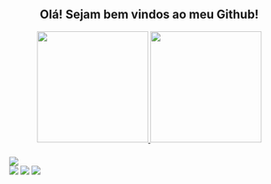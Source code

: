 <h2 align="center">Olá! Sejam bem vindos ao meu Github!</h2>

<div align="center">
  <a href="https://github.com/w7b">
    <img height=200 src="https://github-readme-stats.vercel.app/api?username=w7b&show_icons=true&theme=graywhite" />
  </a>
  <a href="https://github.com/w7b/">
    <img height=200 src="https://github-readme-stats.vercel.app/api/top-langs?username=w7b&layout=compact&langs_count=8&card_width=320&show_icons=true&theme=graywhite" />
  </a>
</div>

###

<div align="left">
  <img src="https://skillicons.dev/icons?i=java,py,gradle,spring,postman,mongodb,postgres,mysql,sqlite,linux,git,github,docker" />
</div>

<div align="left">
  <a href="https://www.linkedin.com/in/gabrielchedid" alt="Linkedln"><img src="https://img.shields.io/badge/Linkedln-1363ad?style=for-the-badge"></a>
  <a href="https://x.com/smoothy_gabriel" alt="X"><img src="https://img.shields.io/badge/X (Twitter)-191919?style=for-the-badge"></a>
  <a href="https://www.instagram.com/gabriel.y.c/" alt="Instagram"><img src="https://img.shields.io/badge/Instagram-7100a6?style=for-the-badge"></a>
</div>
